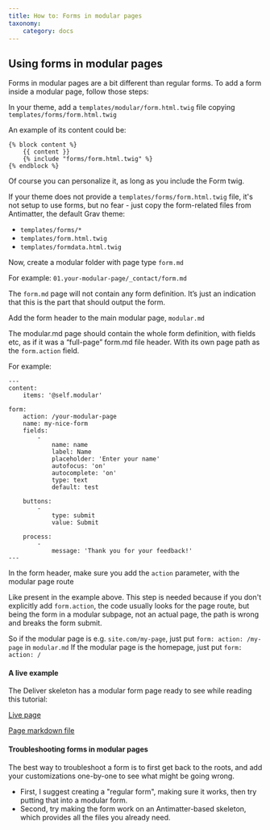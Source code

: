 ```yaml
---
title: How to: Forms in modular pages
taxonomy:
    category: docs
---
```


## Using forms in modular pages

Forms in modular pages are a bit different than regular forms.
To add a form inside a modular page, follow those steps:

In your theme, add a `templates/modular/form.html.twig` file copying `templates/forms/form.html.twig`

An example of its content could be:

```
{% block content %}
    {{ content }}
    {% include "forms/form.html.twig" %}
{% endblock %}
```

Of course you can personalize it, as long as you include the Form twig.

If your theme does not provide a `templates/forms/form.html.twig` file, it's not setup to use forms, but no fear - just copy the form-related files from Antimatter, the default Grav theme:

- `templates/forms/*`
- `templates/form.html.twig`
- `templates/formdata.html.twig`

Now, create a modular folder with page type `form.md`

For example: `01.your-modular-page/_contact/form.md`

The `form.md` page will not contain any form definition. It’s just an indication that this is the part that should output the form.

Add the form header to the main modular page, `modular.md`

The modular.md page should contain the whole form definition, with fields etc, as if it was a “full-page” form.md file header. With its own page path as the `form.action` field.

For example:

```
---
content:
    items: '@self.modular'

form:
    action: /your-modular-page
    name: my-nice-form
    fields:
        -
            name: name
            label: Name
            placeholder: 'Enter your name'
            autofocus: 'on'
            autocomplete: 'on'
            type: text
            default: test

    buttons:
        -
            type: submit
            value: Submit

    process:
        -
            message: 'Thank you for your feedback!'
---

```

In the form header, make sure you add the `action` parameter, with the modular page route

Like present in the example above.
This step is needed because if you don't explicitly add `form.action`, the code usually looks for the page route, but being the form in a modular subpage, not an actual page, the path is wrong and breaks the form submit.

So if the modular page is e.g. `site.com/my-page`, just put `form: action: /my-page` in `modular.md`
If the modular page is the homepage, just put `form: action: /`

#### A live example

The Deliver skeleton has a modular form page ready to see while reading this tutorial:

[Live page](http://demo.getgrav.org/deliver-skeleton/contact)

[Page markdown file](https://github.com/getgrav/grav-skeleton-deliver-site/blob/develop/pages/07.contact/modular_alt.md)

#### Troubleshooting forms in modular pages

The best way to troubleshoot a form is to first get back to the roots, and add your customizations one-by-one to see what might be going wrong.

- First, I suggest creating a "regular form", making sure it works, then try putting that into a modular form.
- Second, try making the form work on an Antimatter-based skeleton, which provides all the files you already need.
